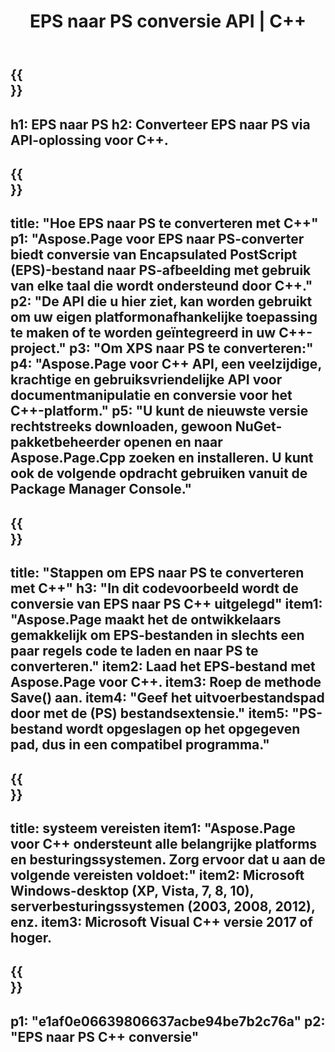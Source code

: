 ﻿---
translation: true
template: /_templates/_conversion-child-cpp.md
title: EPS naar PS conversie API | C++
url: /cpp/conversion/eps-to-ps/
description: EPS naar PS-conversie geleverd door Aspose.Page voor C++ API-oplossing. Werkt in C++ Runtime Environment voor Windows 32 bit, Windows 64 bit en Linux 64 bit.
informat: EPS
outformat: PS
otherformats: XPS PS
---

{{<section banner>}}
---
h1: EPS naar PS
h2: Converteer EPS naar PS via API-oplossing voor C++.
---

{{<section overview>}}
---
title: "Hoe EPS naar PS te converteren met C++"
p1: "Aspose.Page voor EPS naar PS-converter biedt conversie van Encapsulated PostScript (EPS)-bestand naar PS-afbeelding met gebruik van elke taal die wordt ondersteund door C++."
p2: "De API die u hier ziet, kan worden gebruikt om uw eigen platformonafhankelijke toepassing te maken of te worden geïntegreerd in uw C++-project."
p3: "Om XPS naar PS te converteren:"
p4: "Aspose.Page voor C++ API, een veelzijdige, krachtige en gebruiksvriendelijke API voor documentmanipulatie en conversie voor het C++-platform."
p5: "U kunt de nieuwste versie rechtstreeks downloaden, gewoon NuGet-pakketbeheerder openen en naar Aspose.Page.Cpp zoeken en installeren. U kunt ook de volgende opdracht gebruiken vanuit de Package Manager Console."
---

{{<section feature1>}}
---
title: "Stappen om EPS naar PS te converteren met C++"
h3: "In dit codevoorbeeld wordt de conversie van EPS naar PS C++ uitgelegd"
item1: "Aspose.Page maakt het de ontwikkelaars gemakkelijk om EPS-bestanden in slechts een paar regels code te laden en naar PS te converteren."
item2: Laad het EPS-bestand met Aspose.Page voor C++.
item3: Roep de methode Save() aan.
item4: "Geef het uitvoerbestandspad door met de (PS) bestandsextensie."
item5: "PS-bestand wordt opgeslagen op het opgegeven pad, dus in een compatibel programma."
---

{{<section feature2>}}
---
title: systeem vereisten
item1: "Aspose.Page voor C++ ondersteunt alle belangrijke platforms en besturingssystemen. Zorg ervoor dat u aan de volgende vereisten voldoet:"
item2: Microsoft Windows-desktop (XP, Vista, 7, 8, 10), serverbesturingssystemen (2003, 2008, 2012), enz.
item3: Microsoft Visual C++ versie 2017 of hoger.
---

{{<section gist>}}
---
p1: "e1af0e06639806637acbe94be7b2c76a"
p2: "EPS naar PS C++ conversie"
---
